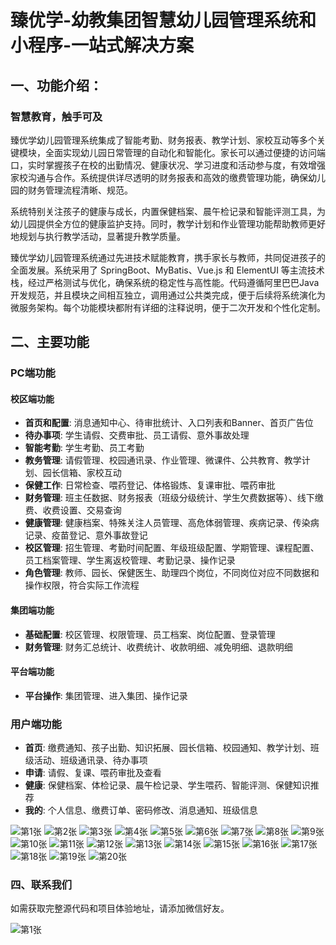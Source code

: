 # 臻优学-幼教集团智慧幼儿园管理系统和小程序-一站式解决方案

## 一、功能介绍：

### 智慧教育，触手可及

臻优学幼儿园管理系统集成了智能考勤、财务报表、教学计划、家校互动等多个关键模块，全面实现幼儿园日常管理的自动化和智能化。家长可以通过便捷的访问端口，实时掌握孩子在校的出勤情况、健康状况、学习进度和活动参与度，有效增强家校沟通与合作。系统提供详尽透明的财务报表和高效的缴费管理功能，确保幼儿园的财务管理流程清晰、规范。

系统特别关注孩子的健康与成长，内置保健档案、晨午检记录和智能评测工具，为幼儿园提供全方位的健康监护支持。同时，教学计划和作业管理功能帮助教师更好地规划与执行教学活动，显著提升教学质量。

臻优学幼儿园管理系统通过先进技术赋能教育，携手家长与教师，共同促进孩子的全面发展。系统采用了 SpringBoot、MyBatis、Vue.js 和 ElementUI 等主流技术栈，经过严格测试与优化，确保系统的稳定性与高性能。代码遵循阿里巴巴Java开发规范，并且模块之间相互独立，调用通过公共类完成，便于后续将系统演化为微服务架构。每个功能模块都附有详细的注释说明，便于二次开发和个性化定制。

## 二、主要功能

### PC端功能

#### 校区端功能

- **首页和配置**: 消息通知中心、待审批统计、入口列表和Banner、首页广告位
- **待办事项**: 学生请假、交费审批、员工请假、意外事故处理
- **智能考勤**: 学生考勤、员工考勤
- **教务管理**: 请假管理、校园通讯录、作业管理、微课件、公共教育、教学计划、园长信箱、家校互动
- **保健工作**: 日常检查、喂药登记、体格锻炼、复课审批、喂药审批
- **财务管理**: 班主任数据、财务报表（班级分级统计、学生欠费数据等）、线下缴费、收费设置、交易查询
- **健康管理**: 健康档案、特殊关注人员管理、高危体弱管理、疾病记录、传染病记录、疫苗登记、意外事故登记
- **校区管理**: 招生管理、考勤时间配置、年级班级配置、学期管理、课程配置、员工档案管理、学生离返校管理、考勤记录、操作记录
- **角色管理**: 教师、园长、保健医生、助理四个岗位，不同岗位对应不同数据和操作权限，符合实际工作流程

#### 集团端功能

- **基础配置**: 校区管理、权限管理、员工档案、岗位配置、登录管理
- **财务管理**: 财务汇总统计、收费统计、收款明细、减免明细、退款明细

#### 平台端功能

- **平台操作**: 集团管理、进入集团、操作记录

### 用户端功能

- **首页**: 缴费通知、孩子出勤、知识拓展、园长信箱、校园通知、教学计划、班级活动、班级通讯录、待办事项
- **申请**: 请假、复课、喂药审批及查看
- **健康**: 保健档案、体检记录、晨午检记录、学生喂药、智能评测、保健知识推荐
- **我的**: 个人信息、缴费订单、密码修改、消息通知、班级信息


![第1张](./doc/幻灯片1.PNG)
![第2张](./doc/幻灯片2.PNG)
![第3张](./doc/幻灯片3.PNG)
![第4张](./doc/幻灯片4.PNG)
![第5张](./doc/幻灯片5.PNG)
![第6张](./doc/幻灯片6.PNG)
![第7张](./doc/幻灯片7.PNG)
![第8张](./doc/幻灯片8.PNG)
![第9张](./doc/幻灯片9.PNG)
![第10张](./doc/幻灯片10.PNG)
![第11张](./doc/幻灯片11.PNG)
![第12张](./doc/幻灯片12.PNG)
![第13张](./doc/幻灯片13.PNG)
![第14张](./doc/幻灯片14.PNG)
![第15张](./doc/幻灯片15.PNG)
![第16张](./doc/幻灯片16.PNG)
![第17张](./doc/幻灯片17.PNG)
![第18张](./doc/幻灯片18.PNG)
![第19张](./doc/幻灯片19.PNG)
![第20张](./doc/幻灯片20.PNG)


### 四、联系我们

如需获取完整源代码和项目体验地址，请添加微信好友。

![第1张](./doc/微信二维码.PNG)


